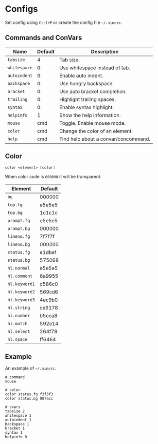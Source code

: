 # Configs
Set config using `Ctrl+P` or create the config file `~/.ninorc`.

## Commands and ConVars
| Name | Default | Description |
| - | - | - |
| `tabsize` | 4 | Tab size. |
| `whitespace` | 0 | Use whitespace instead of tab. |
| `autoindent` | 0 | Enable auto indent. |
| `backspace` | 0 | Use hungry backspace. |
| `bracket` | 0 | Use auto bracket completion. |
| `trailing` | 0 | Highlight trailing spaces. |
| `syntax` | 0 | Enable syntax highlight. |
| `helpinfo` | 1 | Show the help information. |
| `mouse` | cmd | Toggle. Enable mouse mode. |
| `color` | cmd | Change the color of an element. |
| `help` | cmd | Find help about a convar/concommand. |

## Color
`color <element> [color]`

When color code is `000000` it will be transparent.

| Element | Default |
| - | - |
| `bg` | 000000 |
| `top.fg` | e5e5e5 |
| `top.bg` | 1c1c1c |
| `prompt.fg` | e5e5e5
| `prompt.bg` | 000000 |
| `lineno.fg` | 7f7f7f |
| `lineno.bg` | 000000 |
| `status.fg` | e1dbef |
| `status.bg` | 575068 |
| `hl.normal` | e5e5e5 |
| `hl.comment` | 6a9955 |
| `hl.keyword1` | c586c0 |
| `hl.keyword2` | 569cd6 |
| `hl.keyword3` | 4ec9b0 |
| `hl.string` | ce9178 |
| `hl.number` | b5cea8 |
| `hl.match` | 592e14 |
| `hl.select` | 264f78 |
| `hl.space` | ff6464 |

## Example
An example of `~/.ninorc`.
```
# command
mouse

# color
color status.fg f3f3f3
color status.bg 007acc

# cvars
tabsize 2
whitespace 1
autoindent 1
backspace 1
bracket 1
syntax 1
helpinfo 0
```
